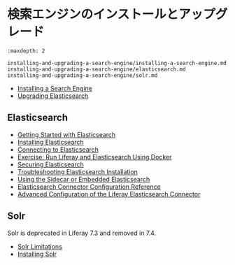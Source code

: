 # 検索エンジンのインストールとアップグレード

```{toctree}
:maxdepth: 2

installing-and-upgrading-a-search-engine/installing-a-search-engine.md
installing-and-upgrading-a-search-engine/elasticsearch.md
installing-and-upgrading-a-search-engine/solr.md
```
- [Installing a Search Engine](./installing-and-upgrading-a-search-engine/installing-a-search-engine.md)
- [Upgrading Elasticsearch](./installing-and-upgrading-a-search-engine/elasticsearch/upgrading-elasticsearch.md)

## Elasticsearch

- [Getting Started with Elasticsearch](installing-and-upgrading-a-search-engine/elasticsearch/getting-started-with-elasticsearch.md)
- [Installing Elasticsearch](installing-and-upgrading-a-search-engine/elasticsearch/installing-elasticsearch.md)
- [Connecting to Elasticsearch](installing-and-upgrading-a-search-engine/elasticsearch/connecting-to-elasticsearch.md)
- [Exercise: Run Liferay and Elasticsearch Using Docker](installing-and-upgrading-a-search-engine/elasticsearch/exercise-run-liferay-and-elasticsearch-using-docker.md)
- [Securing Elasticsearch](installing-and-upgrading-a-search-engine/elasticsearch/securing-elasticsearch.md)
- [Troubleshooting Elasticsearch Installation](installing-and-upgrading-a-search-engine/elasticsearch/troubleshooting-elasticsearch-installation.md)
- [Using the Sidecar or Embedded Elasticsearch](installing-and-upgrading-a-search-engine/elasticsearch/using-the-sidecar-or-embedded-elasticsearch.md)
- [Elasticsearch Connector Configuration Reference](installing-and-upgrading-a-search-engine/elasticsearch/elasticsearch-connector-configuration-reference.md)
- [Advanced Configuration of the Liferay Elasticsearch Connector](installing-and-upgrading-a-search-engine/elasticsearch/advanced-configuration-of-the-liferay-elasticsearch-connector.md)

## Solr

Solr is deprecated in Liferay 7.3 and removed in 7.4.

- [Solr Limitations](installing-and-upgrading-a-search-engine/solr/solr-limitations.md)
- [Installing Solr](installing-and-upgrading-a-search-engine/solr/installing-solr.md)
